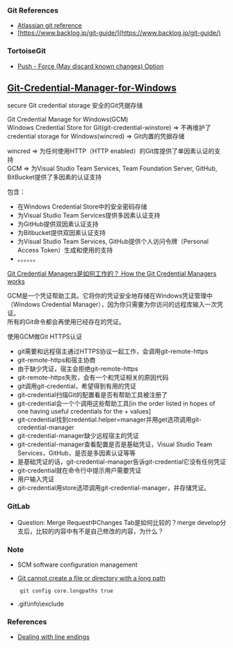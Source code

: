 ### Git References
+ [Atlassian git reference](https://www.atlassian.com/git)
+ [https://www.backlog.jp/git-guide/](https://www.backlog.jp/git-guide/)


### TortoiseGit
+ [Push - Force (May discard known changes) Option](https://tortoisegit.org/docs/tortoisegit/tgit-dug-push.html)

## [Git-Credential-Manager-for-Windows](https://github.com/Microsoft/Git-Credential-Manager-for-Windows)  

secure Git credential storage 安全的Git凭据存储  

Git Credential Manage for Windows(GCM)  
Windows Credential Store for Git(git-credential-winstore) => 不再维护了  
credential storage for Windows(wincred) => Git内置的凭据存储  

wincred => 为任何使用HTTP（HTTP enabled）的Git库提供了单因素认证的支持  
GCM => 为Visual Studio Team Services, Team Foundation Server, GitHub, BitBucket提供了多因素的认证支持  

包含：  
+ 在Windows Credential Store中的安全密码存储
+ 为Visual Studio Team Services提供多因素认证支持  
+ 为GitHub提供双因素认证支持  
+ 为Bitbucket提供双因素认证支持  
+ 为Visual Studio Team Services, GitHub提供个人访问令牌（Personal Access Token）生成和使用的支持  
+ 。。。。。。

[Git Credential Managers是如何工作的？ How the Git Credential Managers works](https://github.com/Microsoft/Git-Credential-Manager-for-Windows/wiki/How-the-Git-Credential-Managers-works)  

GCM是一个凭证帮助工具。它将你的凭证安全地存储在Windows凭证管理中（Windows Credential Manager），因为你只需要为你访问的远程库输入一次凭证。  
所有的Git命令都会再使用已经存在的凭证。

使用GCM做Git HTTPS认证  

+ git需要和远程宿主通过HTTPS协议一起工作，会调用git-remote-https  
+ git-remote-https和宿主协商  
+ 由于缺少凭证，宿主会拒绝git-remote-https  
+ git-remote-https失败，会有一个和凭证相关的原因代码  
+ git调用git-credential，希望得到有用的凭证  
+ git-credential扫描Git的配置看是否有帮助工具被注册了  
+ git-credential会一个个调用这些帮助工具[in the order listed in hopes of one having useful credentials for the + values]  
+ git-credential找到credential.helper=manager并用get选项调用git-credential-manager  
+ git-credential-manager缺少远程宿主的凭证  
+ git-credential-manager查看配置是否是基础凭证，Visual Studio Team Services，GitHub，是否是多因素认证等等  
+ 是基础凭证的话，git-credential-manager告诉git-credential它没有任何凭证  
+ git-credential就在命令行中提示用户需要凭证  
+ 用户输入凭证
+ git-credential用store选项调用git-credential-manager，并存储凭证。

### GitLab
+ Question: Merge Request中Changes Tab是如何比较的？merge develop分支后，比较的内容中有不是自己修改的内容，为什么？

### Note
+ SCM software configuration management

+ [Git cannot create a file or directory with a long path](https://github.com/git-for-windows/git/wiki/Git-cannot-create-a-file-or-directory-with-a-long-path)
```
    git config core.longpaths true
```

+ \.git\info\exclude

### References
+ [Dealing with line endings](https://help.github.com/articles/dealing-with-line-endings/)
